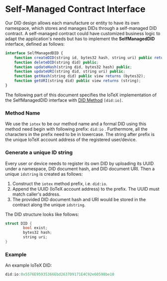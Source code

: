 # Self-Managed Contract Interface

Our DID design allows each manufacture or entity to have its own namespace, which stores and manages DIDs through a self-managed DID contract. A self-managed contract could have customized business logic to adapt the application's needs but has to implement the **SelfManagedDID** interface, defined as follows:

```javascript
interface SelfManagedDID {
    function createDID(string id, bytes32 hash, string uri) public returns (string);
    function deleteDID(string did) public;
    function updateHash(string did, bytes32 hash) public;
    function updateURI(string did, string uri) public;
    function getHash(string did) public view returns (bytes32);
    function getURI(string did) public view returns (string);
}
```

The following part of this document specifies the IoTeX implementation of the SelfManagedDID interface with [DID Method](https://w3c-ccg.github.io/did-spec/#specific-did-method-schemes) `[did:io]`.

### Method Name

We use the `iotex` to be our method name and a formal DID using this method need begin with following prefix: `did:io` . Furthermore, all the characters in the prefix need to be in lowercase. The string after prefix is the unique IoTeX account address of the registered user/device.

### Generate a unique ID string <a id="generate-a-unique-id-string"></a>

Every user or device needs to register its own DID by uploading its UUID under a namespace, DID document hash, and DID document URI. Then a unique `idstring` is created as follows:

1. Construct the `iotex` method prefix, i.e. `did:io`.
2. Append the UUID \(IoTeX account address\) to the prefix. The UUID must match caller's address.
3. The provided DID document hash and URI would be stored in the contract along the unique `idstring`.

The DID structure looks like follows:

```c
struct DID {
        bool exist;
        bytes32 hash;
        string uri;
}
```

### Example

An example IoTeX DID:

```javascript
did:io:0x5576E95935366Ebd2637D9171E4C92e60598be10
```

